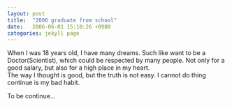 ```yaml
---
layout: post
title:  "2006 graduate from school"
date:   2006-06-01 15:10:26 +0900
categories: jekyll page
---
```

When I was 18 years old, I have many dreams. Such like want to be a Doctor(Scientist), which could be respected by many people. Not only for a good salary, but also for a high place in my heart.  
The way I thought is good, but the truth is not easy. I cannot do thing continue is my bad habit.  

To be continue...
